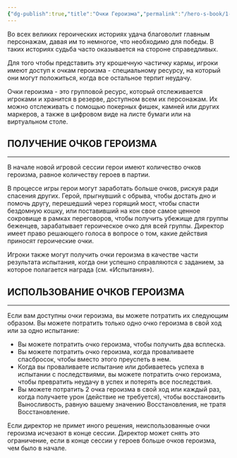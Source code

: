 ```yaml
---
{"dg-publish":true,"title":"Очки Героизма","permalink":"/hero-s-book/1-basics/4-hero-tokens/","dgPassFrontmatter":true}
---
```


Во всех великих героических историях удача благоволит главным персонажам, давая им то немногое, что необходимо для победы. В таких историях судьба часто оказывается на стороне справедливых.

Для того чтобы представить эту крошечную частичку кармы, игроки имеют доступ к очкам героизма - специальному ресурсу, на который они могут положиться, когда все остальное терпит неудачу.

Очки героизма - это групповой ресурс, который отслеживается игроками и хранится в резерве, доступном всем их персонажам. Их можно отслеживать с помощью покерных фишек, камней или других маркеров, а также в цифровом виде на листе бумаги или на виртуальном столе.

## ПОЛУЧЕНИЕ ОЧКОВ ГЕРОИЗМА
---
В начале новой игровой сессии герои имеют количество очков героизма, равное количеству героев в партии.

В процессе игры герои могут заработать больше очков, рискуя ради спасения других. Герой, прыгнувший с обрыва, чтобы достать дно и помочь другу, перешедший через горящий мост, чтобы спасти бездомную кошку, или поставивший на кон свое самое ценное сокровище в рамках переговоров, чтобы получить убежище для группы беженцев, зарабатывает героическое очко для всей группы. Директор имеет право решающего голоса в вопросе о том, какие действия приносят героические очки.

Игроки также могут получить очки героизма в качестве части результата испытания, когда они успешно справляются с заданием, за которое полагается награда (см. «Испытания»).

## ИСПОЛЬЗОВАНИЕ ОЧКОВ ГЕРОИЗМА
---
Если вам доступны очки героизма, вы можете потратить их следующим образом. Вы можете потратить только одно очко героизма в свой ход или за одно испытание:

- Вы можете потратить очко героизма, чтобы получить два всплеска.
- Вы можете потратить очко героизма, когда проваливаете спасбросок, чтобы вместо этого преуспеть в нем.
- Когда вы проваливаете испытание или добиваетесь успеха в испытании с последствиями, вы можете потратить очко героизма, чтобы превратить неудачу в успех и потерять все последствия.
- Вы можете потратить 2 очка героизма в свой ход или каждый раз, когда получаете урон (действие не требуется), чтобы восстановить Выносливость, равную вашему значению Восстановления, не тратя Восстановление.

Если директор не примет иного решения, неиспользованные очки героизма исчезают в конце сессии. Директор может снять это ограничение, если в конце сессии у героев больше очков героизма, чем было в начале.